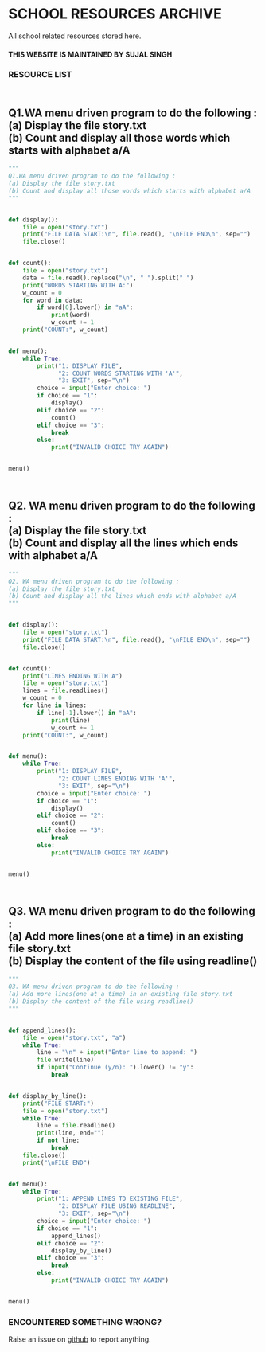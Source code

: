 # SCHOOL RESOURCES ARCHIVE

All school related resources stored here.
#### THIS WEBSITE IS MAINTAINED BY SUJAL SINGH

### RESOURCE LIST

## <br>Q1.WA menu driven program to do the following :<br>(a)	Display the file story.txt<br>(b)	Count and display all those words which starts with alphabet a/A<br>
```python
"""
Q1.WA menu driven program to do the following :
(a)	Display the file story.txt
(b)	Count and display all those words which starts with alphabet a/A
"""


def display():
    file = open("story.txt")
    print("FILE DATA START:\n", file.read(), "\nFILE END\n", sep="")
    file.close()


def count():
    file = open("story.txt")
    data = file.read().replace("\n", " ").split(" ")
    print("WORDS STARTING WITH A:")
    w_count = 0
    for word in data:
        if word[0].lower() in "aA":
            print(word)
            w_count += 1
    print("COUNT:", w_count)


def menu():
    while True:
        print("1: DISPLAY FILE",
              "2: COUNT WORDS STARTING WITH 'A'",
              "3: EXIT", sep="\n")
        choice = input("Enter choice: ")
        if choice == "1":
            display()
        elif choice == "2":
            count()
        elif choice == "3":
            break
        else:
            print("INVALID CHOICE TRY AGAIN")


menu()

```
## <br>Q2. WA menu driven program to do the following :<br>(a)	Display the file story.txt<br>(b)	Count and display all the lines which ends with alphabet a/A<br>
```python
"""
Q2. WA menu driven program to do the following :
(a)	Display the file story.txt
(b)	Count and display all the lines which ends with alphabet a/A
"""


def display():
    file = open("story.txt")
    print("FILE DATA START:\n", file.read(), "\nFILE END\n", sep="")
    file.close()


def count():
    print("LINES ENDING WITH A")
    file = open("story.txt")
    lines = file.readlines()
    w_count = 0
    for line in lines:
        if line[-1].lower() in "aA":
            print(line)
            w_count += 1
    print("COUNT:", w_count)


def menu():
    while True:
        print("1: DISPLAY FILE",
              "2: COUNT LINES ENDING WITH 'A'",
              "3: EXIT", sep="\n")
        choice = input("Enter choice: ")
        if choice == "1":
            display()
        elif choice == "2":
            count()
        elif choice == "3":
            break
        else:
            print("INVALID CHOICE TRY AGAIN")


menu()

```
## <br>Q3. WA menu driven program to do the following :<br>(a)	Add more lines(one at a time) in an existing file story.txt<br>(b)	Display the content of the file using readline()<br>
```python
"""
Q3. WA menu driven program to do the following :
(a)	Add more lines(one at a time) in an existing file story.txt
(b)	Display the content of the file using readline()
"""


def append_lines():
    file = open("story.txt", "a")
    while True:
        line = "\n" + input("Enter line to append: ")
        file.write(line)
        if input("Continue (y/n): ").lower() != "y":
            break


def display_by_line():
    print("FILE START:")
    file = open("story.txt")
    while True:
        line = file.readline()
        print(line, end="")
        if not line:
            break
    file.close()
    print("\nFILE END")


def menu():
    while True:
        print("1: APPEND LINES TO EXISTING FILE",
              "2: DISPLAY FILE USING READLINE",
              "3: EXIT", sep="\n")
        choice = input("Enter choice: ")
        if choice == "1":
            append_lines()
        elif choice == "2":
            display_by_line()
        elif choice == "3":
            break
        else:
            print("INVALID CHOICE TRY AGAIN")


menu()

```


### ENCOUNTERED SOMETHING WRONG?
Raise an issue on [github](https://github.com/sujaldev/school) to report anything.